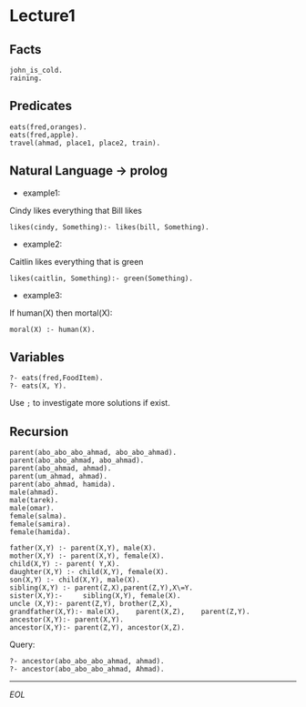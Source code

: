 # Lecture1


## Facts

    john_is_cold.
    raining.


## Predicates

    eats(fred,oranges).
    eats(fred,apple).
    travel(ahmad, place1, place2, train).


## Natural Language -> prolog


- example1:

Cindy likes everything that Bill likes

    likes(cindy, Something):- likes(bill, Something).

- example2:

Caitlin likes everything that is green

    likes(caitlin, Something):- green(Something).

- example3:

If human(X) then mortal(X):

    moral(X) :- human(X).


## Variables
    ?- eats(fred,FoodItem). 
    ?- eats(X, Y).

Use `;` to investigate more solutions if exist.

## Recursion

```
parent(abo_abo_abo_ahmad, abo_abo_ahmad).
parent(abo_abo_ahmad, abo_ahmad).
parent(abo_ahmad, ahmad).
parent(um_ahmad, ahmad).
parent(abo_ahmad, hamida).
male(ahmad).
male(tarek).
male(omar).
female(salma).
female(samira).
female(hamida).

father(X,Y) :- parent(X,Y), male(X).
mother(X,Y) :- parent(X,Y), female(X).
child(X,Y) :- parent( Y,X).
daughter(X,Y) :- child(X,Y), female(X).
son(X,Y) :- child(X,Y), male(X).
sibling(X,Y) :- parent(Z,X),parent(Z,Y),X\=Y.
sister(X,Y):-     sibling(X,Y), female(X).
uncle (X,Y):- parent(Z,Y), brother(Z,X),
grandfather(X,Y):- male(X),    parent(X,Z),    parent(Z,Y).
ancestor(X,Y):- parent(X,Y).
ancestor(X,Y):- parent(Z,Y), ancestor(X,Z).
```
Query:

```
?- ancestor(abo_abo_abo_ahmad, ahmad).
?- ancestor(abo_abo_abo_ahmad, Ahmad).
```

__________
*EOL*